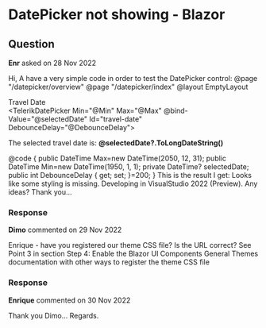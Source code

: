 # DatePicker not showing - Blazor

## Question

**Enr** asked on 28 Nov 2022

Hi, A have a very simple code in order to test the DatePicker control: @page "/datepicker/overview" @page "/datepicker/index" @layout EmptyLayout <div> <div> <label for="travel-date" class="k-label k-form-label">Travel Date</label> <div class="k-form-field-wrap"> <TelerikDatePicker Min="@Min" Max="@Max" @bind-Value="@selectedDate" Id="travel-date" DebounceDelay="@DebounceDelay"> </TelerikDatePicker> </div> </div> <div class="k-form-field"> <p>The selected travel date is: <strong>@selectedDate?.ToLongDateString()</strong></p> </div> </div> @code { public DateTime Max=new DateTime(2050, 12, 31); public DateTime Min=new DateTime(1950, 1, 1); private DateTime? selectedDate; public int DebounceDelay { get; set; }=200; } This is the result I get: Looks like some styling is missing. Developing in VisualStudio 2022 (Preview). Any ideas? Thank you...

### Response

**Dimo** commented on 29 Nov 2022

Enrique - have you registered our theme CSS file? Is the URL correct? See Point 3 in section Step 4: Enable the Blazor UI Components General Themes documentation with other ways to register the theme CSS file

### Response

**Enrique** commented on 30 Nov 2022

Thank you Dimo... Regards.
